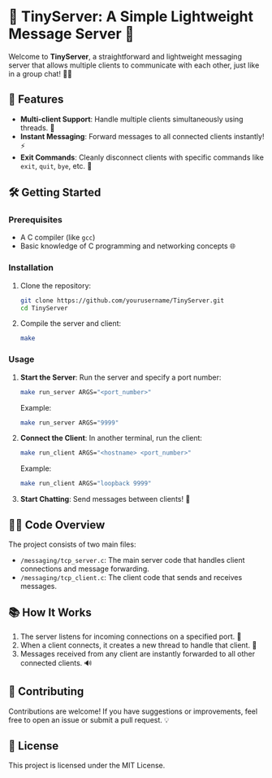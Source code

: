 # 🎉 TinyServer: A Simple Lightweight Message Server 🚀

Welcome to **TinyServer**, a straightforward and lightweight messaging server that allows multiple clients to communicate with each other, just like in a group chat! 💬✨

## 📜 Features
- **Multi-client Support**: Handle multiple clients simultaneously using threads. 👥
- **Instant Messaging**: Forward messages to all connected clients instantly! ⚡
- **Exit Commands**: Cleanly disconnect clients with specific commands like `exit`, `quit`, `bye`, etc. 👋

## 🛠️ Getting Started

### Prerequisites
- A C compiler (like `gcc`)
- Basic knowledge of C programming and networking concepts 🌐

### Installation
1. Clone the repository:
   ```bash
   git clone https://github.com/yourusername/TinyServer.git
   cd TinyServer
   ```

2. Compile the server and client:
   ```bash
   make
   ```

### Usage
1. **Start the Server**: Run the server and specify a port number:
   ```bash
   make run_server ARGS="<port_number>"
   ```
   Example:
   ```bash
   make run_server ARGS="9999"
   ```

2. **Connect the Client**: In another terminal, run the client:
   ```bash
   make run_client ARGS="<hostname> <port_number>"
   ```
   Example:
   ```bash
   make run_client ARGS="loopback 9999"
   ```

3. **Start Chatting**: Send messages between clients! 🎉

## 🧑‍💻 Code Overview
The project consists of two main files:
- `/messaging/tcp_server.c`: The main server code that handles client connections and message forwarding.
- `/messaging/tcp_client.c`: The client code that sends and receives messages.

## 📚 How It Works
1. The server listens for incoming connections on a specified port. 📡
2. When a client connects, it creates a new thread to handle that client. 🔄
3. Messages received from any client are instantly forwarded to all other connected clients. 🔊

## 🤝 Contributing
Contributions are welcome! If you have suggestions or improvements, feel free to open an issue or submit a pull request. 💡

## 📝 License
This project is licensed under the MIT License.
